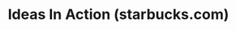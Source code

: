 ---
ee_id_thing: '4132'
site: '1'
type: '2'
inv_num: 2014-030
add_credit:
url: 2014-030-ideas-in-action
title: Ideas In Action (starbucks.com)
year: '2014'
display_year: '2014'
medium: Single channel video
dims: Variable
pitch: "​Surfing around Starbucks user forums…..."
ps:
live_url:
youtube: https://www.youtube.com/watch?v=UWItpHYg_3Y&t=264s
related_code:
imgs: mystarbucksidea-2014-030-digital-still-4-database-ih.jpg,mystarbucksidea-2014-030-digital-still-5-database-ih.jpg
subheading:
download:
commission:
related:
layout: things-i-made
---